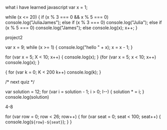 what i have learned javascript 
var x = 1;

while (x <= 20) {
    if (x % 3 === 0 && x % 5 === 0)
        console.log("JuliaJames");
    else if (x % 3 === 0)
        console.log("Julia");
    else if (x % 5 === 0)
        console.log("James");
    else
        console.log(x);
    x++;
}

project2

var x = 9;
while (x >= 1) {
    console.log("hello " + x);
    x = x - 1;
}

for (var x = 5; X < 10; x++) {
    console.log(x);
}
{for (var x = 5; x < 10; x++) 
    console.log(x);
}


{ for (var k = 0; K < 200 k++)
console.log(k);
}

/*
next quiz
*/

var solution = 12;
for (var i = solution - 1; i > 0; I--) {
    solution * = i;
}
console.log(solution)

4-8

for (var row = 0; row < 26; row++) {
    for (var seat = 0; seat < 100; seat++) {
        console.log(`${row}-${seat}`);
    }
}

